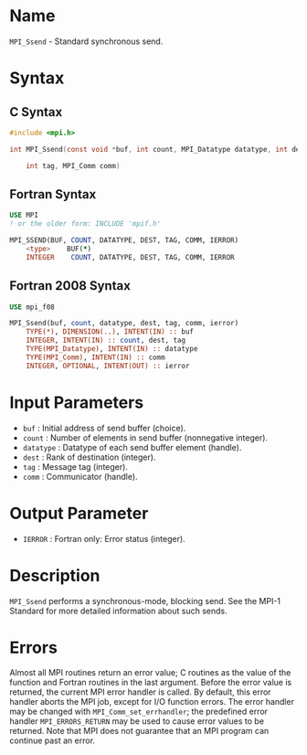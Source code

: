 # Name

`MPI_Ssend` - Standard synchronous send.

# Syntax

## C Syntax

```c
#include <mpi.h>

int MPI_Ssend(const void *buf, int count, MPI_Datatype datatype, int dest,

    int tag, MPI_Comm comm)
```

## Fortran Syntax

```fortran
USE MPI
! or the older form: INCLUDE 'mpif.h'

MPI_SSEND(BUF, COUNT, DATATYPE, DEST, TAG, COMM, IERROR)
    <type>    BUF(*)
    INTEGER    COUNT, DATATYPE, DEST, TAG, COMM, IERROR
```

## Fortran 2008 Syntax

```fortran
USE mpi_f08

MPI_Ssend(buf, count, datatype, dest, tag, comm, ierror)
    TYPE(*), DIMENSION(..), INTENT(IN) :: buf
    INTEGER, INTENT(IN) :: count, dest, tag
    TYPE(MPI_Datatype), INTENT(IN) :: datatype
    TYPE(MPI_Comm), INTENT(IN) :: comm
    INTEGER, OPTIONAL, INTENT(OUT) :: ierror
```


# Input Parameters

* `buf` : Initial address of send buffer (choice).
* `count` : Number of elements in send buffer (nonnegative integer).
* `datatype` : Datatype of each send buffer element (handle).
* `dest` : Rank of destination (integer).
* `tag` : Message tag (integer).
* `comm` : Communicator (handle).

# Output Parameter

* `IERROR` : Fortran only: Error status (integer).

# Description

`MPI_Ssend` performs a synchronous-mode, blocking send. See the MPI-1
Standard for more detailed information about such sends.

# Errors

Almost all MPI routines return an error value; C routines as the value
of the function and Fortran routines in the last argument.
Before the error value is returned, the current MPI error handler is
called. By default, this error handler aborts the MPI job, except for
I/O function errors. The error handler may be changed with
`MPI_Comm_set_errhandler`; the predefined error handler `MPI_ERRORS_RETURN`
may be used to cause error values to be returned. Note that MPI does not
guarantee that an MPI program can continue past an error.
